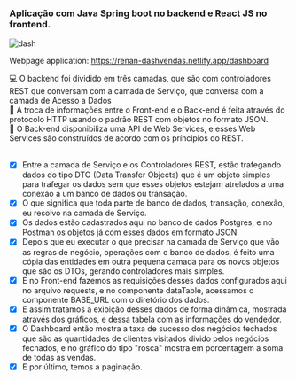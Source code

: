 ### Aplicação com Java Spring boot no backend e React JS no frontend.

![dash](https://github.com/renanflow/spring-react-project/blob/master/frontend/src/assets/img/dash-vendas.gif)

Webpage application: https://renan-dashvendas.netlify.app/dashboard

💻 O backend foi dividido em três camadas, que são com controladores REST que conversam com a camada de Serviço, que conversa com a camada de Acesso a Dados <br>
🔁 A troca de informações entre o Front-end e o Back-end é feita através do protocolo HTTP usando o padrão REST com objetos no formato JSON. <br>
🚀 O Back-end disponibiliza uma API de Web Services, e esses Web Services são construídos de acordo com os príncipios do REST. <br><br>
- [x]  Entre a camada de Serviço e os Controladores REST, estão trafegando dados do tipo DTO (Data Transfer Objects) que é um objeto simples para trafegar os dados 
sem que esses objetos estejam atrelados a uma conexão a um banco de dados ou transação. <br>
- [x] O que significa que toda parte de banco de dados, transação, conexão, eu resolvo na camada de Serviço. <br>
- [x]  Os dados estão cadastrados aqui no banco de dados Postgres, e no Postman os objetos já com esses dados em formato JSON. <br>
- [x]  Depois que eu executar o que precisar na camada de Serviço que vão as regras de negócio, operações com o banco de dados, é feito uma cópia das entidades em 
outra pequena camada para os novos objetos que são os DTOs, gerando controladores mais simples. <br>
- [x]  E no Front-end fazemos as requisições desses dados configurados aqui no arquivo requests, e no componente dataTable, acessamos o componente BASE_URL com o 
diretório dos dados. <br>
- [x]  E assim tratamos a exibição desses dados de forma dinâmica, mostrada através dos gráficos, e dessa tabela com as informações do vendedor. <br>
- [x]  O Dashboard então mostra a taxa de sucesso dos negócios fechados que são as quantidades de clientes visitados divido pelos negócios fechados, e no gráfico do 
tipo "rosca" mostra em porcentagem a soma de todas as vendas. <br>
- [x]  E por último, temos a paginação. 
